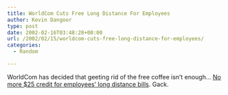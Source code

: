 ```yaml
---
title: WorldCom Cuts Free Long Distance For Employees
author: Kevin Dangoor
type: post
date: 2002-02-16T03:48:28+00:00
url: /2002/02/15/worldcom-cuts-free-long-distance-for-employees/
categories:
  - Random

---
```

WorldCom has decided that geeting rid of the free coffee isn&#8217;t enough&#8230; [No more $25 credit for employees&#8217; long distance bills][1]. Gack.

 [1]: http://www.thestreet.com/markets/dumbest/10009258.html